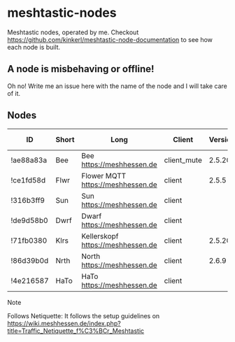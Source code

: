 # meshtastic-nodes
Meshtastic nodes, operated by me. Checkout https://github.com/kinkerl/meshtastic-node-documentation to see how each node is built. 

## A node is misbehaving or offline!

Oh no! Write me an issue here with the name of the node and I will take care of it. 

## Nodes

| ID        | Short | Long                              | Client      | Version | Last Maintenance | Follows Netiquette* | Custodian                               |
| --------- |------ | ----------------------------------| ------------| --------| ---------------- | ------------------- | --------------------------------------- |
| !ae88a83a | Bee   | Bee https://meshhessen.de         | client_mute | 2.5.20  | 1.5.2025         | ✔                  | [@kinkerl](https://github.com/kinkerl)  |
| !ce1fd58d | Flwr  | Flower MQTT https://meshhessen.de | client      | 2.5.5   |                  |                     | [@kinkerl](https://github.com/kinkerl)  |
| !316b3ff9 | Sun   | Sun https://meshhessen.de         | client      |         |                  |                     | [@kinkerl](https://github.com/kinkerl)  |
| !de9d58b0 | Dwrf  | Dwarf https://meshhessen.de       | client      |         |                  |                     | [@kinkerl](https://github.com/kinkerl)  |
| !71fb0380 | Klrs  | Kellerskopf https://meshhessen.de | client      | 2.5.20  |                  |                     | [@kinkerl](https://github.com/kinkerl)  |
| !86d39b0d | Nrth  | North https://meshhessen.de       | client      | 2.6.9   | 29.5.2025        |                     | [@kinkerl](https://github.com/kinkerl)  |
| !4e216587 | HaTo  | HaTo https://meshhessen.de        | client      |         |                  |                     | [@kinkerl](https://github.com/kinkerl)  |

> [!NOTE]  
> Follows Netiquette: It follows the setup guidelines on https://wiki.meshhessen.de/index.php?title=Traffic_Netiquette_f%C3%BCr_Meshtastic

